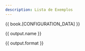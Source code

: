 ```yaml
---
description: Lista de Exemplos
---
```


{{ book.[CONFIGURATION_DATA] }} 

{{ output.name }}

{{ output.format }}